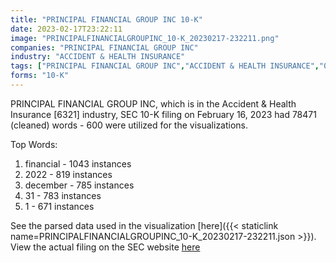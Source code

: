 ```yaml
---
title: "PRINCIPAL FINANCIAL GROUP INC 10-K"
date: 2023-02-17T23:22:11
image: "PRINCIPALFINANCIALGROUPINC_10-K_20230217-232211.png"
companies: "PRINCIPAL FINANCIAL GROUP INC"
industry: "ACCIDENT & HEALTH INSURANCE"
tags: ["PRINCIPAL FINANCIAL GROUP INC","ACCIDENT & HEALTH INSURANCE","02-16-2023","10-K"]
forms: "10-K"
---
```

PRINCIPAL FINANCIAL GROUP INC, which is in the Accident & Health Insurance [6321] industry, SEC 10-K filing on February 16, 2023 had 78471 (cleaned) words - 600 were utilized for the visualizations.

Top Words:
1. financial - 1043 instances
2. 2022 - 819 instances
3. december - 785 instances
4. 31 - 783 instances
5. 1 - 671 instances


See the parsed data used in the visualization [here]({{< staticlink name=PRINCIPALFINANCIALGROUPINC_10-K_20230217-232211.json >}}).  
View the actual filing on the SEC website [here](https://www.sec.gov/Archives/edgar/data/1126328/0001104659-23-022860.txt)